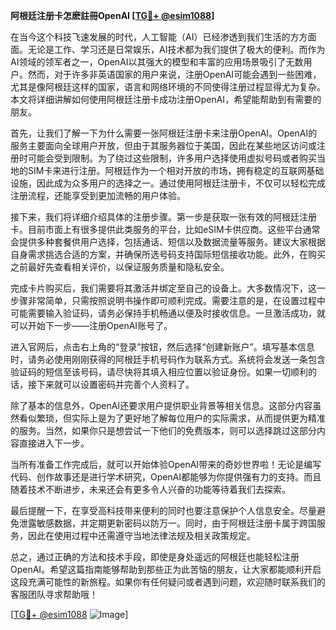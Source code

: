 **阿根廷注册卡怎麽註冊OpenAI [[TG💪+ @esim1088](https://t.me/s/esim1088)]**

在当今这个科技飞速发展的时代，人工智能（AI）已经渗透到我们生活的方方面面。无论是工作、学习还是日常娱乐，AI技术都为我们提供了极大的便利。而作为AI领域的领军者之一，OpenAI以其强大的模型和丰富的应用场景吸引了无数用户。然而，对于许多非英语国家的用户来说，注册OpenAI可能会遇到一些困难，尤其是像阿根廷这样的国家，语言和网络环境的不同使得注册过程显得尤为复杂。本文将详细讲解如何使用阿根廷注册卡成功注册OpenAI，希望能帮助到有需要的朋友。

首先，让我们了解一下为什么需要一张阿根廷注册卡来注册OpenAI。OpenAI的服务主要面向全球用户开放，但由于其服务器位于美国，因此在某些地区访问或注册时可能会受到限制。为了绕过这些限制，许多用户选择使用虚拟号码或者购买当地的SIM卡来进行注册。阿根廷作为一个相对开放的市场，拥有稳定的互联网基础设施，因此成为众多用户的选择之一。通过使用阿根廷注册卡，不仅可以轻松完成注册流程，还能享受到更加流畅的用户体验。

接下来，我们将详细介绍具体的注册步骤。第一步是获取一张有效的阿根廷注册卡。目前市面上有很多提供此类服务的平台，比如eSIM卡供应商。这些平台通常会提供多种套餐供用户选择，包括通话、短信以及数据流量等服务。建议大家根据自身需求挑选合适的方案，并确保所选号码支持国际短信接收功能。此外，在购买之前最好先查看相关评价，以保证服务质量和隐私安全。

完成卡片购买后，我们需要将其激活并绑定至自己的设备上。大多数情况下，这一步骤非常简单，只需按照说明书操作即可顺利完成。需要注意的是，在设置过程中可能需要输入验证码，请务必保持手机畅通以便及时接收信息。一旦激活成功，就可以开始下一步——注册OpenAI账号了。

进入官网后，点击右上角的“登录”按钮，然后选择“创建新账户”。填写基本信息时，请务必使用刚刚获得的阿根廷手机号码作为联系方式。系统将会发送一条包含验证码的短信至该号码，请尽快将其填入相应位置以验证身份。如果一切顺利的话，接下来就可以设置密码并完善个人资料了。

除了基本的信息外，OpenAI还要求用户提供职业背景等相关信息。这部分内容虽然看似繁琐，但实际上是为了更好地了解每位用户的实际需求，从而提供更为精准的服务。当然，如果你只是想尝试一下他们的免费版本，则可以选择跳过这部分内容直接进入下一步。

当所有准备工作完成后，就可以开始体验OpenAI带来的奇妙世界啦！无论是编写代码、创作故事还是进行学术研究，OpenAI都能够为你提供强有力的支持。而且随着技术不断进步，未来还会有更多令人兴奋的功能等待着我们去探索。

最后提醒一下，在享受高科技带来便利的同时也要注意保护个人信息安全。尽量避免泄露敏感数据，并定期更新密码以防万一。同时，由于阿根廷注册卡属于跨国服务，因此在使用过程中还需遵守当地法律法规及相关政策规定。

总之，通过正确的方法和技术手段，即使是身处遥远的阿根廷也能轻松注册OpenAI。希望这篇指南能够帮助到那些正为此苦恼的朋友，让大家都能顺利开启这段充满可能性的新旅程。如果你有任何疑问或者遇到问题，欢迎随时联系我们的客服团队寻求帮助哦！

[[TG💪+ @esim1088](https://t.me/s/esim1088) ![Image](https://i.postimg.cc/4NQfJmqS/Snipaste-2025-05-13-00-14-12.png)]